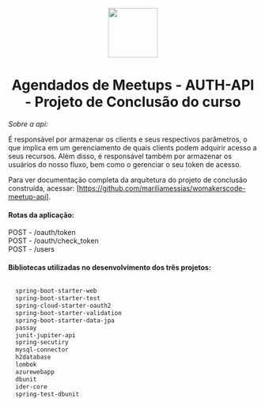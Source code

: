 <p align="center">
<img src="https://d33wubrfki0l68.cloudfront.net/3d218442b01b3bdbf82b739df4d07e450234bf9e/08a8f/assets/images/womakerscode-brand.png" height="100">
</p>
<h1 align="center">Agendados de Meetups - AUTH-API - Projeto de Conclusão do curso</h1>
<p align="center">
</p>

<p> <i>Sobre a api: </i>

É responsável por armazenar os clients e seus respectivos parâmetros, o que implica em um gerenciamento de quais clients podem adquirir acesso a seus recursos. Além disso, é responsável também por armazenar os usuários do nosso fluxo, bem como o gerenciar o seu token de acesso.
    
Para ver documentação completa da arquitetura do projeto de conclusão construída, acessar: [https://github.com/mariliamessias/womakerscode-meetup-api].
 <h4>Rotas da aplicação: </h4>
  
  POST - /oauth/token </br>
  POST - /oauth/check_token </br>
  POST - /users </br>
  

 <h4>Bibliotecas utilizadas no desenvolvimento dos três projetos:</h4>
 
 
```bash

  spring-boot-starter-web
  spring-boot-starter-test
  spring-cloud-starter-oauth2
  spring-boot-starter-validation
  spring-boot-starter-data-jpa
  passay
  junit-jupiter-api
  spring-secutiry
  mysql-connector
  h2database
  lombok
  azurewebapp
  dbunit
  ider-core
  spring-test-dbunit
```

